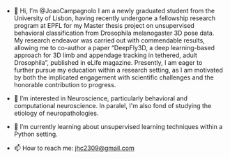 - 👋 Hi, I’m @JoaoCampagnolo
I am a newly graduated student from the University of Lisbon, having recently undergone a fellowship research program at EPFL for my Master thesis 
project on unsupervised behavioral classification from Drosophila melanogaster 3D pose data. My research endeavor was carried out with commendable 
results, allowing me to co-author a paper “DeepFly3D, a deep learning-based approach for 3D limb and appendage tracking in tethered, adult Drosophila”, 
published in eLife magazine.
Presently, I am eager to further pursue my education within a research setting, as I am motivated by both the implicated engagement with scientific 
challenges and the honorable contribution to progress.

- 👀 I’m interested in Neuroscience, particularly behavioral and computational neuroscience. In paralel, I'm also fond of studying the etiology of neuropathologies.

- 🌱 I’m currently learning about unsupervised learning techniques within a Python setting.

- 📫 How to reach me: jhc2309@gmail.com

<!---
JoaoCampagnolo/JoaoCampagnolo is A repository because its `README.md` (this file) appears on your GitHub profile. (Wait, does it? 😳)
You can click the Preview link to take a look at your changes.
--->
